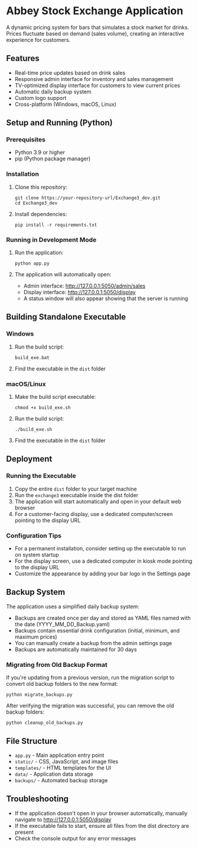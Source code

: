 # Abbey Stock Exchange Application

A dynamic pricing system for bars that simulates a stock market for drinks. Prices fluctuate based on demand (sales volume), creating an interactive experience for customers.

## Features

- Real-time price updates based on drink sales
- Responsive admin interface for inventory and sales management
- TV-optimized display interface for customers to view current prices
- Automatic daily backup system
- Custom logo support
- Cross-platform (Windows, macOS, Linux)

## Setup and Running (Python)

### Prerequisites

- Python 3.9 or higher
- pip (Python package manager)

### Installation

1. Clone this repository:
   ```
   git clone https://your-repository-url/Exchange3_dev.git
   cd Exchange3_dev
   ```

2. Install dependencies:
   ```
   pip install -r requirements.txt
   ```

### Running in Development Mode

1. Run the application:
   ```
   python app.py
   ```

2. The application will automatically open:
   - Admin interface: http://127.0.0.1:5050/admin/sales
   - Display interface: http://127.0.0.1:5050/display
   - A status window will also appear showing that the server is running

## Building Standalone Executable

### Windows

1. Run the build script:
   ```
   build_exe.bat
   ```

2. Find the executable in the `dist` folder

### macOS/Linux

1. Make the build script executable:
   ```
   chmod +x build_exe.sh
   ```

2. Run the build script:
   ```
   ./build_exe.sh
   ```

3. Find the executable in the `dist` folder

## Deployment

### Running the Executable

1. Copy the entire `dist` folder to your target machine
2. Run the `exchange3` executable inside the dist folder
3. The application will start automatically and open in your default web browser
4. For a customer-facing display, use a dedicated computer/screen pointing to the display URL

### Configuration Tips

- For a permanent installation, consider setting up the executable to run on system startup
- For the display screen, use a dedicated computer in kiosk mode pointing to the display URL
- Customize the appearance by adding your bar logo in the Settings page

## Backup System

The application uses a simplified daily backup system:

- Backups are created once per day and stored as YAML files named with the date (YYYY_MM_DD_Backup.yaml)
- Backups contain essential drink configuration (initial, minimum, and maximum prices)
- You can manually create a backup from the admin settings page
- Backups are automatically maintained for 30 days

### Migrating from Old Backup Format

If you're updating from a previous version, run the migration script to convert old backup folders to the new format:

```
python migrate_backups.py
```

After verifying the migration was successful, you can remove the old backup folders:

```
python cleanup_old_backups.py
```

## File Structure

- `app.py` - Main application entry point
- `static/` - CSS, JavaScript, and image files
- `templates/` - HTML templates for the UI
- `data/` - Application data storage
- `backups/` - Automated backup storage

## Troubleshooting

- If the application doesn't open in your browser automatically, manually navigate to http://127.0.0.1:5050/display
- If the executable fails to start, ensure all files from the dist directory are present
- Check the console output for any error messages
